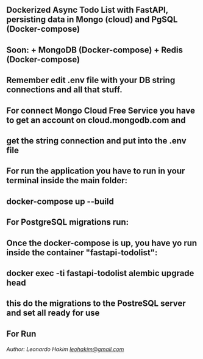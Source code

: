 ## Dockerized Async Todo List with FastAPI, persisting data in Mongo (cloud) and PgSQL (Docker-compose)
## Soon: + MongoDB (Docker-compose) + Redis (Docker-compose)

## Remember edit .env file with your DB string connections and all that stuff.
## For connect Mongo Cloud Free Service you have to get an account on cloud.mongodb.com and
## get the string connection and put into the .env file

## For run the application you have to run in your terminal inside the main folder:
## docker-compose up --build

## For PostgreSQL migrations run:
## Once the docker-compose is up, you have yo run inside the container "fastapi-todolist":
## docker exec -ti fastapi-todolist alembic upgrade head
## this do the migrations to the PostreSQL server and set all ready for use

## For Run 

###### Author: Leonardo Hakim <leohakim@gmail.com>
